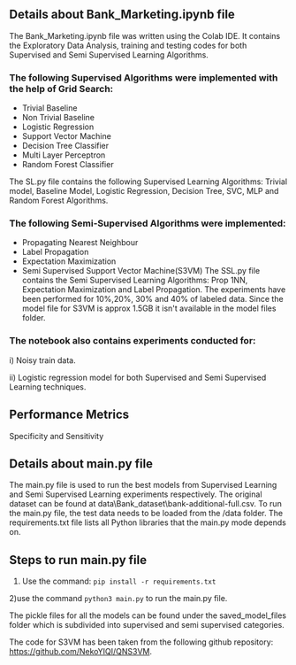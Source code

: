 
## Details about Bank_Marketing.ipynb file
The Bank_Marketing.ipynb file was written using the Colab IDE. It contains the Exploratory Data Analysis, training and testing codes for both Supervised and Semi Supervised Learning Algorithms.

### The following Supervised Algorithms were implemented with the help of Grid Search:
- Trivial Baseline
- Non Trivial Baseline
- Logistic Regression
- Support Vector Machine
- Decision Tree Classifier
- Multi Layer Perceptron
- Random Forest Classifier

The SL.py file contains the following Supervised Learning Algorithms: Trivial model, Baseline Model, Logistic Regression, Decision Tree, SVC, MLP and Random Forest Algorithms.

### The following Semi-Supervised Algorithms were implemented:
- Propagating Nearest Neighbour
- Label Propagation
- Expectation Maximization
- Semi Supervised Support Vector Machine(S3VM)
The SSL.py file contains the Semi Supervised Learning Algorithms: Prop 1NN, Expectation Maximization and Label Propagation. The experiments have been performed for 10%,20%, 30% and 40% of labeled data. Since the model file for S3VM is approx 1.5GB it isn't available in the model files folder.

### The notebook also contains experiments conducted for:
i) Noisy train data.

ii) Logistic regression model for both Supervised and Semi Supervised Learning techniques.

## Performance Metrics
Specificity and Sensitivity
 
## Details about main.py file
The main.py file is used to run the best models from Supervised Learning and Semi Supervised Learning experiments respectively. The original dataset can be found at data\Bank_dataset\bank-additional-full.csv. To run the main.py file, the test data needs to be loaded from the /data folder. The requirements.txt file lists all Python libraries that the main.py mode depends on.

## Steps to run main.py file

1) Use the command:
`pip install -r requirements.txt`

2)use the command `python3 main.py` to run the main.py file.




The pickle files for all the models can be found under the saved_model_files folder which is subdivided into supervised and semi supervised categories.

The code for S3VM has been taken from the following github repository: https://github.com/NekoYIQI/QNS3VM.
